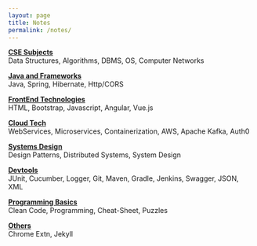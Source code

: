 ```yaml
---
layout: page
title: Notes
permalink: /notes/
---
```


[**CSE Subjects**](/cse)  
Data Structures, Algorithms, DBMS, OS, Computer Networks

[**Java and Frameworks**](/java)  
Java, Spring, Hibernate, Http/CORS

[**FrontEnd Technologies**](/front-end)  
HTML, Bootstrap, Javascript, Angular, Vue.js

[**Cloud Tech**](/cloud)  
WebServices, Microservices, Containerization, AWS, Apache Kafka, Auth0

[**Systems Design**](/architect)  
Design Patterns, Distributed Systems, System Design

[**Devtools**](/devtools)  
JUnit, Cucumber, Logger, Git, Maven, Gradle, Jenkins, Swagger, JSON, XML

[**Programming Basics**](/programming)  
Clean Code, Programming, Cheat-Sheet, Puzzles

[**Others**](/others)  
Chrome Extn, Jekyll
